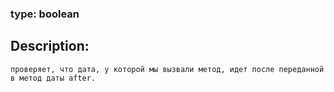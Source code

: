 ### type: boolean
## Description:
`
проверяет, что дата, у которой мы вызвали метод, идет после переданной в метод даты after.
`